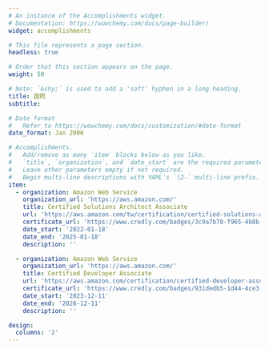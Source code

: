 ```yaml
---
# An instance of the Accomplishments widget.
# Documentation: https://wowchemy.com/docs/page-builder/
widget: accomplishments

# This file represents a page section.
headless: true

# Order that this section appears on the page.
weight: 50

# Note: `&shy;` is used to add a 'soft' hyphen in a long heading.
title: 證照
subtitle:

# Date format
#   Refer to https://wowchemy.com/docs/customization/#date-format
date_format: Jan 2006

# Accomplishments.
#   Add/remove as many `item` blocks below as you like.
#   `title`, `organization`, and `date_start` are the required parameters.
#   Leave other parameters empty if not required.
#   Begin multi-line descriptions with YAML's `|2-` multi-line prefix.
item:
  - organization: Amazon Web Service
    organization_url: 'https://aws.amazon.com/'
    title: Certified Solutions Architect Associate
    url: 'https://aws.amazon.com/tw/certification/certified-solutions-architect-associate/'
    certificate_url: 'https://www.credly.com/badges/3c9a7b78-f965-4b8b-a281-1fd1dafcfc7c/public_url'
    date_start: '2022-01-18'
    date_end: '2025-01-18'
    description: ''

  - organization: Amazon Web Service
    organization_url: 'https://aws.amazon.com/'
    title: Certified Developer Associate
    url: 'https://aws.amazon.com/certification/certified-developer-associate/'
    certificate_url: 'https://www.credly.com/badges/931dedb5-1d44-4ce3-b105-36e5e9546605/public_url'
    date_start: '2023-12-11'
    date_end: '2026-12-11'
    description: ''

design:
  columns: '2'
---
```

